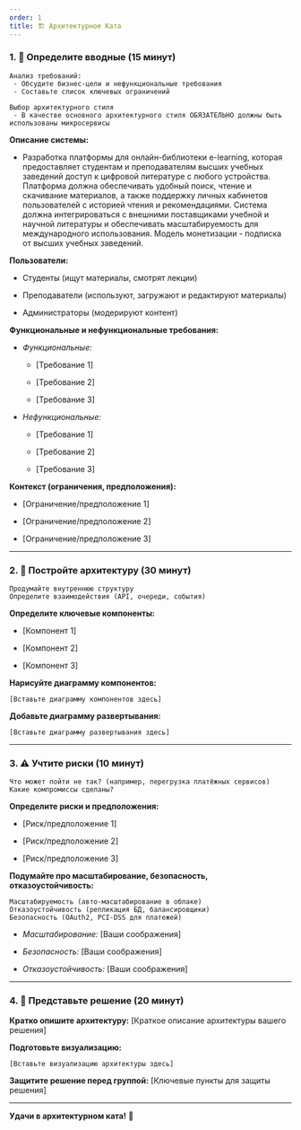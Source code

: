 ```yaml
---
order: 1
title: 🏗️ Архитектурное Ката
---
```


### 1\. 📖 Определите вводные (15 минут)

```
Анализ требований:
 - Обсудите бизнес-цели и нефункциональные требования
 - Составьте список ключевых ограничений

Выбор архитектурного стиля
 - В качестве основного архитектурного стиля ОБЯЗАТЕЛЬНО должны быть использованы микросервисы
```

**Описание системы:**

-  Разработка платформы для онлайн-библиотеки e-learning, которая предоставляет студентам и преподавателям высших учебных заведений доступ к цифровой литературе с любого устройства. Платформа должна обеспечивать удобный поиск, чтение и скачивание материалов, а также поддержку личных кабинетов пользователей с историей чтения и рекомендациями. Система должна интегрироваться с внешними поставщиками учебной и научной литературы и обеспечивать масштабируемость для международного использования. Модель монетизации - подписка от высших учебных заведений.

**Пользователи:**

-  Студенты (ищут материалы, смотрят лекции)

-  Преподаватели (используют, загружают и редактируют материалы)

-  Администраторы (модерируют контент)

**Функциональные и нефункциональные требования:**

-  *Функциональные:*

   -  \[Требование 1\]

   -  \[Требование 2\]

   -  \[Требование 3\]

-  *Нефункциональные:*

   -  \[Требование 1\]

   -  \[Требование 2\]

   -  \[Требование 3\]

**Контекст (ограничения, предположения):**

-  \[Ограничение/предположение 1\]

-  \[Ограничение/предположение 2\]

-  \[Ограничение/предположение 3\]

---

### 2\. 🧩 Постройте архитектуру (30 минут)

```
Продумайте внутреннюю структуру
Определите взаимодействия (API, очереди, события)
```

**Определите ключевые компоненты:**

-  \[Компонент 1\]

-  \[Компонент 2\]

-  \[Компонент 3\]

**Нарисуйте диаграмму компонентов:**

```
[Вставьте диаграмму компонентов здесь]
```

**Добавьте диаграмму развертывания:**

```
[Вставьте диаграмму развертывания здесь]
```

---

### 3\. ⚠️ Учтите риски (10 минут)

```
Что может пойти не так? (например, перегрузка платёжных сервисов)
Какие компромиссы сделаны?
```

**Определите риски и предположения:**

-  \[Риск/предположение 1\]

-  \[Риск/предположение 2\]

-  \[Риск/предположение 3\]

**Подумайте про масштабирование, безопасность, отказоустойчивость:**

```
Масштабируемость (авто-масштабирование в облаке)
Отказоустойчивость (репликация БД, балансировщики)
Безопасность (OAuth2, PCI-DSS для платежей)
```

-  *Масштабирование:* \[Ваши соображения\]

-  *Безопасность:* \[Ваши соображения\]

-  *Отказоустойчивость:* \[Ваши соображения\]

---

### 4\. 📝 Представьте решение (20 минут)

**Кратко опишите архитектуру:** \[Краткое описание архитектуры вашего решения\]

**Подготовьте визуализацию:**

```
[Вставьте визуализацию архитектуры здесь]
```

**Защитите решение перед группой:** \[Ключевые пункты для защиты решения\]

---

**Удачи в архитектурном ката!** 🚀